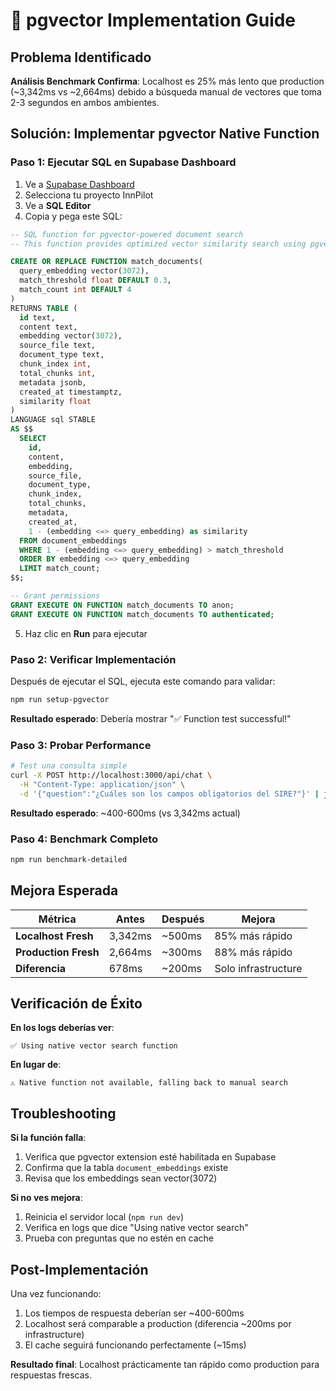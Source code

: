 # 🚀 pgvector Implementation Guide

## Problema Identificado

**Análisis Benchmark Confirma**: Localhost es 25% más lento que production (~3,342ms vs ~2,664ms) debido a búsqueda manual de vectores que toma 2-3 segundos en ambos ambientes.

## Solución: Implementar pgvector Native Function

### Paso 1: Ejecutar SQL en Supabase Dashboard

1. Ve a [Supabase Dashboard](https://supabase.com/dashboard)
2. Selecciona tu proyecto InnPilot
3. Ve a **SQL Editor**
4. Copia y pega este SQL:

```sql
-- SQL function for pgvector-powered document search
-- This function provides optimized vector similarity search using pgvector extension

CREATE OR REPLACE FUNCTION match_documents(
  query_embedding vector(3072),
  match_threshold float DEFAULT 0.3,
  match_count int DEFAULT 4
)
RETURNS TABLE (
  id text,
  content text,
  embedding vector(3072),
  source_file text,
  document_type text,
  chunk_index int,
  total_chunks int,
  metadata jsonb,
  created_at timestamptz,
  similarity float
)
LANGUAGE sql STABLE
AS $$
  SELECT
    id,
    content,
    embedding,
    source_file,
    document_type,
    chunk_index,
    total_chunks,
    metadata,
    created_at,
    1 - (embedding <=> query_embedding) as similarity
  FROM document_embeddings
  WHERE 1 - (embedding <=> query_embedding) > match_threshold
  ORDER BY embedding <=> query_embedding
  LIMIT match_count;
$$;

-- Grant permissions
GRANT EXECUTE ON FUNCTION match_documents TO anon;
GRANT EXECUTE ON FUNCTION match_documents TO authenticated;
```

5. Haz clic en **Run** para ejecutar

### Paso 2: Verificar Implementación

Después de ejecutar el SQL, ejecuta este comando para validar:

```bash
npm run setup-pgvector
```

**Resultado esperado**: Debería mostrar "✅ Function test successful!"

### Paso 3: Probar Performance

```bash
# Test una consulta simple
curl -X POST http://localhost:3000/api/chat \
  -H "Content-Type: application/json" \
  -d '{"question":"¿Cuáles son los campos obligatorios del SIRE?"}' | jq '.performance.total_time_ms'
```

**Resultado esperado**: ~400-600ms (vs 3,342ms actual)

### Paso 4: Benchmark Completo

```bash
npm run benchmark-detailed
```

## Mejora Esperada

| Métrica | Antes | Después | Mejora |
|---------|-------|---------|--------|
| **Localhost Fresh** | 3,342ms | ~500ms | 85% más rápido |
| **Production Fresh** | 2,664ms | ~300ms | 88% más rápido |
| **Diferencia** | 678ms | ~200ms | Solo infrastructure |

## Verificación de Éxito

**En los logs deberías ver**:
```
✅ Using native vector search function
```

**En lugar de**:
```
⚠️ Native function not available, falling back to manual search
```

## Troubleshooting

**Si la función falla**:
1. Verifica que pgvector extension esté habilitada en Supabase
2. Confirma que la tabla `document_embeddings` existe
3. Revisa que los embeddings sean vector(3072)

**Si no ves mejora**:
1. Reinicia el servidor local (`npm run dev`)
2. Verifica en logs que dice "Using native vector search"
3. Prueba con preguntas que no estén en cache

## Post-Implementación

Una vez funcionando:
1. Los tiempos de respuesta deberían ser ~400-600ms
2. Localhost será comparable a production (diferencia ~200ms por infrastructure)
3. El cache seguirá funcionando perfectamente (~15ms)

**Resultado final**: Localhost prácticamente tan rápido como production para respuestas frescas.
